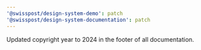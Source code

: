 ```yaml
---
'@swisspost/design-system-demo': patch
'@swisspost/design-system-documentation': patch
---
```


Updated copyright year to 2024 in the footer of all documentation.
